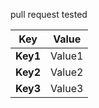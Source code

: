 pull request tested

| Key | Value |
| --- | --- |
| **Key1** | Value1 |
| **Key2** | Value2 |
| **Key3** | Value3 |

